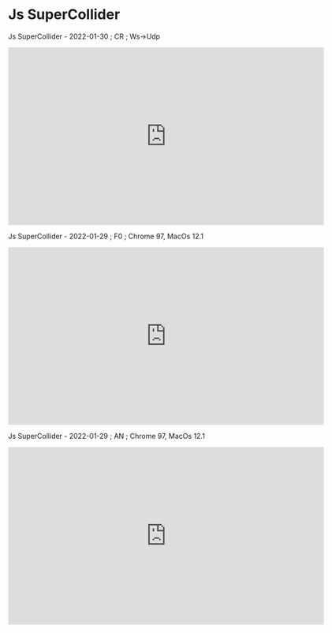 # Js SuperCollider

Js SuperCollider - 2022-01-30 ; CR ; Ws->Udp

<iframe src="https://player.vimeo.com/video/671546887" frameborder="0" allowfullscreen="true" width="640" height="360" crossorigin>
</iframe>

Js SuperCollider - 2022-01-29 ; F0 ; Chrome 97, MacOs 12.1

<iframe src="https://player.vimeo.com/video/671350905" frameborder="0" allowfullscreen="true" width="640" height="360"  crossorigin>
</iframe>

Js SuperCollider - 2022-01-29 ; AN ; Chrome 97, MacOs 12.1

<iframe src="https://player.vimeo.com/video/671351409" frameborder="0" allowfullscreen="true" width="640" height="360"  crossorigin>
</iframe>
